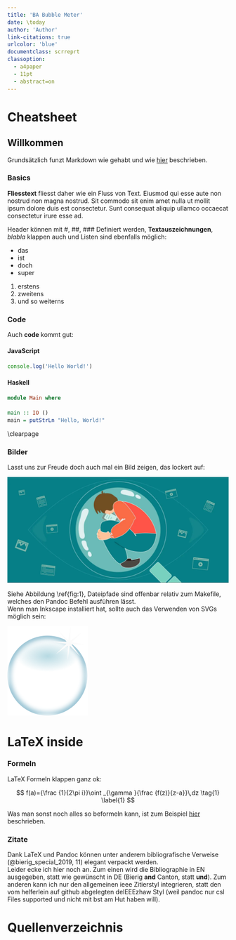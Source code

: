 ```yaml
---
title: 'BA Bubble Meter'
date: \today
author: 'Author'
link-citations: true
urlcolor: 'blue'
documentclass: scrreprt
classoption:
  - a4paper
  - 11pt
  - abstract=on
---
```


# Cheatsheet

## Willkommen

Grundsätzlich funzt Markdown wie gehabt und wie [hier](https://github.com/adam-p/markdown-here/wiki/Markdown-Cheatsheet#links) beschrieben.

### Basics

**Fliesstext** fliesst daher wie ein Fluss von Text. Eiusmod qui esse aute non nostrud non magna nostrud. Sit commodo sit enim amet nulla ut mollit ipsum dolore duis est consectetur. Sunt consequat aliquip ullamco occaecat consectetur irure esse ad.

Header können mit #, ##, ### Definiert werden, **Textauszeichnungen**, _blabla_ klappen auch und Listen sind ebenfalls möglich:

- das
- ist
- doch
- super

1. erstens
2. zweitens
3. und so weiterns

### Code

Auch **code** kommt gut:

#### JavaScript

```javascript
console.log('Hello World!')
```

#### Haskell

```haskell
module Main where

main :: IO ()
main = putStrLn "Hello, World!"
```

\clearpage

### Bilder

Lasst uns zur Freude doch auch mal ein Bild zeigen, das lockert auf:

![BubbleBild \label{fig:1}](./img/Filter-Bubble-World.jpg)

Siehe Abbildung \ref{fig:1}, Dateipfade sind offenbar relativ zum Makefile, welches den Pandoc Befehl ausführen lässt.  
Wenn man Inkscape installiert hat, sollte auch das Verwenden von SVGs möglich sein:

![BubbleSvg \label{fig:2}](./img/bubble.svg)

# LaTeX inside

### Formeln

LaTeX Formeln klappen ganz ok:

$$
f(a)={\frac {1}{2\pi i}}\oint _{\gamma }{\frac {f(z)}{z-a}}\,dz
\tag{1}
\label{1}
$$

Was man sonst noch alles so beformeln kann, ist zum Beispiel [hier](https://jaantollander.com/post/scientific-writing-with-markdown/#creating-documents) beschrieben.

### Zitate

Dank LaTeX und Pandoc können unter anderem bibliografische Verweise (@bierig_special_2019, 11) elegant verpackt werden.  
Leider ecke ich hier noch an. Zum einen wird die Bibliographie in EN ausgegeben, statt wie gewünscht in DE (Bierig **and** Canton, statt **und**). Zum anderen kann ich nur den allgemeinen ieee Zitierstyl integrieren, statt den vom helferlein auf
github abgelegten deIEEEzhaw Styl (weil pandoc nur csl Files supported und nicht mit bst am Hut haben will).

# Quellenverzeichnis
